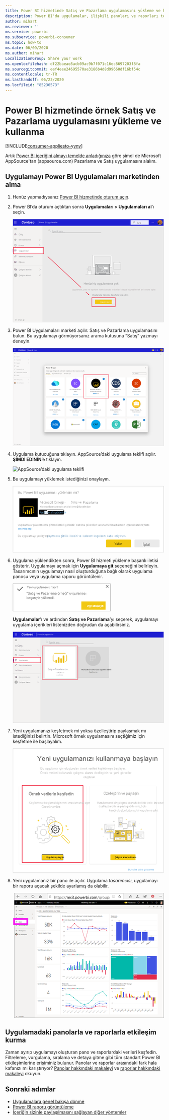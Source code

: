```yaml
---
title: Power BI hizmetinde Satış ve Pazarlama uygulamasını yükleme ve kullanma
description: Power BI'da uygulamalar, ilişkili panoları ve raporları tek bir yerde bir araya getirir. Power BI Uygulamaları marketinden Satış ve Pazarlama uygulamasını yükleyin.
author: mihart
ms.reviewer: ''
ms.service: powerbi
ms.subservice: powerbi-consumer
ms.topic: how-to
ms.date: 06/09/2020
ms.author: mihart
LocalizationGroup: Share your work
ms.openlocfilehash: df22baeae8acb09ac9b7f071c16ec8697203f8fa
ms.sourcegitcommit: eef4eee24695570ae3186b4d8d99660df16bf54c
ms.contentlocale: tr-TR
ms.lasthandoff: 06/23/2020
ms.locfileid: "85236573"
---
```

# <a name="install-and-use-the-sample-sales-and-marketing-app-in-the-power-bi-service"></a>Power BI hizmetinde örnek Satış ve Pazarlama uygulamasını yükleme ve kullanma

[!INCLUDE[consumer-appliesto-yyny](../includes/consumer-appliesto-yyny.md)]

Artık [Power BI içeriğini almayı temelde anladığınıza](end-user-app-view.md) göre şimdi de Microsoft AppSource'tan (appsource.com) Pazarlama ve Satış uygulamasını alalım. 


## <a name="get-the-app-from-the-power-bi-apps-marketplace"></a>Uygulamayı Power BI Uygulamaları marketinden alma

1. Henüz yapmadıysanız [Power BI hizmetinde oturum açın](./end-user-sign-in.md). 

1. Power BI’da oturum açtıktan sonra **Uygulamaları > Uygulamaları al**’ı seçin. 

    ![Uygulamaları edinin  ](./media/end-user-app-marketing/power-bi-get-apps.png)

1. Power BI Uygulamaları marketi açılır. Satış ve Pazarlama uygulamasını bulun. Bu uygulamayı görmüyorsanız arama kutusuna “Satış” yazmayı deneyin.

    ![Power BI Uygulamaları marketi  ](./media/end-user-app-marketing/power-bi-apps-marketplace.png)

1. Uygulama kutucuğuna tıklayın. AppSource’daki uygulama teklifi açılır. **ŞİMDİ EDİNİN**’e tıklayın.

   ![AppSource’daki uygulama teklifi](./media/end-user-app-marketing/power-bi-apps-app-offering.png)

1. Bu uygulamayı yüklemek istediğinizi onaylayın.

   ![Bu uygulama yüklensin mi?](./media/end-user-app-marketing/power-bi-app-install.png)

5. Uygulama yüklendikten sonra, Power BI hizmeti yükleme başarılı iletisi gösterir. Uygulamayı açmak için **Uygulamaya git** seçeneğini belirleyin. Tasarımcının uygulamayı nasıl oluşturduğuna bağlı olarak uygulama panosu veya uygulama raporu görüntülenir.

    ![Uygulama başarıyla yüklendi ](./media/end-user-app-marketing/power-bi-app-ready.png)

    **Uygulamalar**’ı ve ardından **Satış ve Pazarlama**’yı seçerek, uygulamayı uygulama içerikleri listenizden doğrudan da açabilirsiniz.

    ![Power BI'daki uygulamalar](./media/end-user-app-marketing/power-bi-apps-sales-marketing.png)


6. Yeni uygulamanızı keşfetmek mi yoksa özelleştirip paylaşmak mı istediğinizi belirtin. Microsoft örnek uygulamasını seçtiğimiz için keşfetme ile başlayalım. 

    ![Örnek verilerle keşfedin](./media/end-user-app-marketing/power-bi-explore.png)

7.  Yeni uygulamanız bir pano ile açılır. Uygulama *tasarımcısı*, uygulamayı bir raporu açacak şekilde ayarlamış da olabilir.  

    ![Örnek verilerle keşfedin](./media/end-user-app-marketing/power-bi-new-app.png)




## <a name="interact-with-the-dashboards-and-reports-in-the-app"></a>Uygulamadaki panolarla ve raporlarla etkileşim kurma
Zaman ayırıp uygulamayı oluşturan pano ve raporlardaki verileri keşfedin. Filtreleme, vurgulama, sıralama ve detaya gitme gibi tüm standart Power BI etkileşimlerine erişiminiz bulunur.  Panolar ve raporlar arasındaki fark hala kafanızı mı karıştırıyor?  [Panolar hakkındaki makaleyi](end-user-dashboards.md) ve [raporlar hakkındaki makaleyi](end-user-reports.md) okuyun.  




## <a name="next-steps"></a>Sonraki adımlar
* [Uygulamalara genel bakışa dönme](end-user-apps.md)
* [Power BI raporu görüntüleme](end-user-report-open.md)
* [İçeriğin sizinle paylaşılmasını sağlayan diğer yöntemler](end-user-shared-with-me.md)
